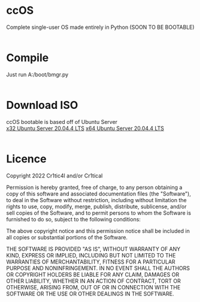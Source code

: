 # ccOS
Complete single-user OS made entirely in Python (SOON TO BE BOOTABLE)
<br />
<br />
# Compile
Just run A:/boot/bmgr.py
<br />
<br />
# Download ISO
ccOS bootable is based off of Ubuntu Server<br />
[x32 Ubuntu Server 20.04.4 LTS](https://www.google.com)
[x64 Ubuntu Server 20.04.4 LTS](https://www.google.com)
<br />
<br />
# Licence
Copyright 2022 Cr1tic4l and/or Cr1tical

Permission is hereby granted, free of charge, to any person obtaining a copy of this software and associated documentation files (the "Software"), to deal in the Software without restriction, including without limitation the rights to use, copy, modify, merge, publish, distribute, sublicense, and/or sell copies of the Software, and to permit persons to whom the Software is furnished to do so, subject to the following conditions:

The above copyright notice and this permission notice shall be included in all copies or substantial portions of the Software.

THE SOFTWARE IS PROVIDED "AS IS", WITHOUT WARRANTY OF ANY KIND, EXPRESS OR IMPLIED, INCLUDING BUT NOT LIMITED TO THE WARRANTIES OF MERCHANTABILITY, FITNESS FOR A PARTICULAR PURPOSE AND NONINFRINGEMENT. IN NO EVENT SHALL THE AUTHORS OR COPYRIGHT HOLDERS BE LIABLE FOR ANY CLAIM, DAMAGES OR OTHER LIABILITY, WHETHER IN AN ACTION OF CONTRACT, TORT OR OTHERWISE, ARISING FROM, OUT OF OR IN CONNECTION WITH THE SOFTWARE OR THE USE OR OTHER DEALINGS IN THE SOFTWARE.


